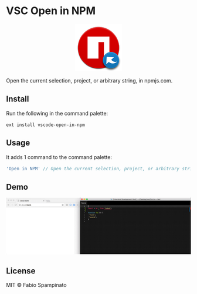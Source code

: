 # VSC Open in NPM

<p align="center">
	<img src="https://raw.githubusercontent.com/fabiospampinato/vscode-open-in-npm/master/resources/logo-128x128.png" alt="Logo">
</p>

Open the current selection, project, or arbitrary string, in npmjs.com.

## Install

Run the following in the command palette:

```shell
ext install vscode-open-in-npm
```

## Usage

It adds 1 command to the command palette:

```js
'Open in NPM' // Open the current selection, project, or arbitrary string, in npmjs.com.
```

## Demo

![Demo](resources/demo.gif)

## License

MIT © Fabio Spampinato
